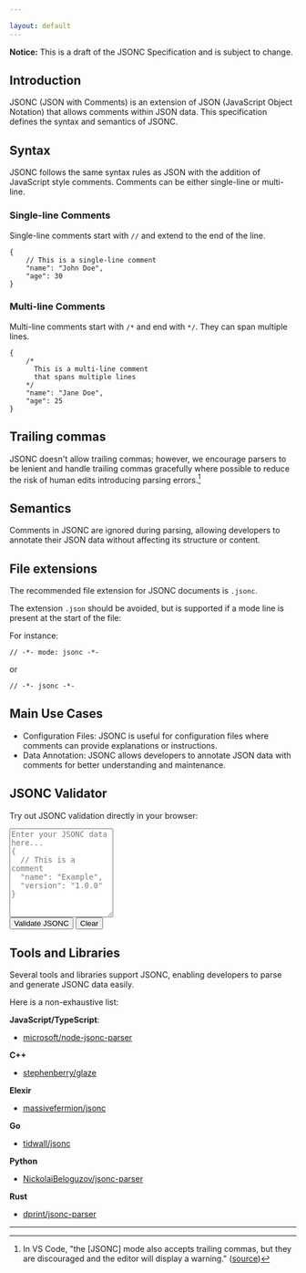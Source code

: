 ```yaml
---

layout: default
---
```


**Notice:** This is a draft of the JSONC Specification and is subject to change.

## Introduction

JSONC (JSON with Comments) is an extension of JSON (JavaScript Object Notation) that allows comments within JSON data. This specification defines the syntax and semantics of JSONC.

## Syntax

JSONC follows the same syntax rules as JSON with the addition of JavaScript style comments. Comments can be either single-line or multi-line.

### Single-line Comments

Single-line comments start with `//` and extend to the end of the line.

```jsonc
{
    // This is a single-line comment
    "name": "John Doe",
    "age": 30
}
```

### Multi-line Comments

Multi-line comments start with `/*` and end with `*/`. They can span multiple lines.

```jsonc
{
    /*
      This is a multi-line comment
      that spans multiple lines
    */
    "name": "Jane Doe",
    "age": 25
}
```

## Trailing commas

JSONC doesn't allow trailing commas; however, we encourage parsers to be lenient and handle trailing commas gracefully where possible to reduce the risk of human edits introducing parsing errors.[^1]

## Semantics

Comments in JSONC are ignored during parsing, allowing developers to annotate their JSON data without affecting its structure or content.

## File extensions

The recommended file extension for JSONC documents is `.jsonc`.

The extension `.json` should be avoided, but is supported if a mode line is present at the start of the file:

For instance:
```jsonc
// -*- mode: jsonc -*-
```
or
```jsonc
// -*- jsonc -*-
```

## Main Use Cases

- Configuration Files: JSONC is useful for configuration files where comments can provide explanations or instructions.
- Data Annotation: JSONC allows developers to annotate JSON data with comments for better understanding and maintenance.

## JSONC Validator

Try out JSONC validation directly in your browser:

<div class="jsonc-validator">
  <textarea id="jsonc-input" placeholder="Enter your JSONC data here...
{
  // This is a comment
  &quot;name&quot;: &quot;Example&quot;,
  &quot;version&quot;: &quot;1.0.0&quot;
}" rows="10"></textarea>
  
  <div class="validator-controls">
    <button id="validate-btn" onclick="validateJSONC()">Validate JSONC</button>
    <button id="clear-btn" onclick="clearValidator()">Clear</button>
  </div>
  
  <div id="validation-result" class="validation-result"></div>
</div>

<script src="https://unpkg.com/jsonc-parser@3.2.0/lib/umd/main.js"></script>
<script>
function validateJSONC() {
  const input = document.getElementById('jsonc-input');
  const result = document.getElementById('validation-result');
  const validateBtn = document.getElementById('validate-btn');
  
  const jsoncText = input.value.trim();
  
  if (!jsoncText) {
    result.innerHTML = '<div class="error">Please enter some JSONC data to validate.</div>';
    return;
  }
  
  validateBtn.textContent = 'Validating...';
  validateBtn.disabled = true;
  
  try {
    // Parse the JSONC using microsoft/node-jsonc-parser
    const parseErrors = [];
    const parsed = jsonc.parse(jsoncText, parseErrors);
    
    if (parseErrors.length > 0) {
      let errorMessages = parseErrors.map(error => {
        const line = jsoncText.substring(0, error.offset).split('\n').length;
        const column = error.offset - jsoncText.lastIndexOf('\n', error.offset - 1);
        return `Line ${line}, Column ${column}: ${getErrorMessage(error.error)}`;
      }).join('<br>');
      
      result.innerHTML = `<div class="error">
        <strong>❌ Invalid JSONC</strong><br>
        ${errorMessages}
      </div>`;
    } else {
      const jsonString = JSON.stringify(parsed, null, 2);
      result.innerHTML = `<div class="success">
        <strong>✅ Valid JSONC!</strong><br>
        Successfully parsed ${Object.keys(parsed || {}).length} top-level properties.
        <details>
          <summary>Parsed JSON (click to expand)</summary>
          <pre><code>${escapeHtml(jsonString)}</code></pre>
        </details>
      </div>`;
    }
  } catch (error) {
    result.innerHTML = `<div class="error">
      <strong>❌ Parsing Error</strong><br>
      ${escapeHtml(error.message)}
    </div>`;
  }
  
  validateBtn.textContent = 'Validate JSONC';
  validateBtn.disabled = false;
}

function clearValidator() {
  document.getElementById('jsonc-input').value = '';
  document.getElementById('validation-result').innerHTML = '';
}

function getErrorMessage(errorCode) {
  const errorMessages = {
    1: 'Invalid symbol',
    2: 'Invalid number',
    3: 'Invalid string',
    4: 'Invalid character',
    5: 'Unexpected end of comment',
    6: 'Unexpected end of string',
    7: 'Unexpected end of number',
    8: 'Invalid character in string escape sequence',
    9: 'Invalid Unicode escape sequence',
    10: 'Invalid escape character',
    11: 'Unexpected end of file',
    12: 'Property name expected',
    13: 'Value expected',
    14: 'Colon expected',
    15: 'Comma expected',
    16: 'Closing bracket expected',
    17: 'Closing brace expected'
  };
  return errorMessages[errorCode] || `Error code ${errorCode}`;
}

function escapeHtml(text) {
  const div = document.createElement('div');
  div.textContent = text;
  return div.innerHTML;
}
</script>

## Tools and Libraries
Several tools and libraries support JSONC, enabling developers to parse and generate JSONC data easily.

Here is a non-exhaustive list:

**JavaScript/TypeScript**:
- [microsoft/node-jsonc-parser](https://github.com/microsoft/node-jsonc-parser)

**C++**
- [stephenberry/glaze](https://github.com/stephenberry/glaze)

**Elexir**
- [massivefermion/jsonc](https://github.com/massivefermion/jsonc)

**Go**
- [tidwall/jsonc](https://github.com/tidwall/jsonc)

**Python**
- [NickolaiBeloguzov/jsonc-parser](https://github.com/NickolaiBeloguzov/jsonc-parser)

**Rust**
- [dprint/jsonc-parser](https://github.com/dprint/jsonc-parser)

---

[^1]: In VS Code, "the [JSONC] mode also accepts trailing commas, but they are discouraged and the editor will display a warning." ([source](https://code.visualstudio.com/docs/languages/json#_json-with-comments))



